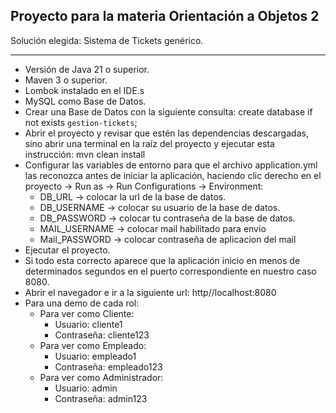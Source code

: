 ## Proyecto para la materia Orientación a Objetos 2

Solución elegida: Sistema de Tickets genérico.
- - -
- Versión de Java 21 o superior.
- Maven 3 o superior.
- Lombok instalado en el IDE.s
- MySQL como Base de Datos.
- Crear una Base de Datos con la siguiente consulta: create database if not exists `gestion-tickets`;
- Abrir el proyecto y revisar que estén las dependencias descargadas, sino abrir una terminal en la raíz del proyecto y ejecutar esta instrucción: mvn clean install
- Configurar las variables de entorno para que el archivo application.yml las reconozca antes de iniciar la aplicación, haciendo clic derecho en el proyecto -> Run as  -> Run Configurations -> Environment:
	+ DB_URL -> colocar la url de la base de datos.
	+ DB_USERNAME -> colocar su usuario de la base de datos.
	+ DB_PASSWORD -> colocar tu contraseña de la base de datos.
  + MAIL_USERNAME -> colocar mail habilitado para envio
  + Mail_PASSWORD -> colocar contraseña de aplicacion del mail
- Ejecutar el proyecto.
- Si todo esta correcto aparece que la aplicación inicio en menos de determinados segundos en el puerto correspondiente en nuestro caso 8080.
- Abrir el navegador e ir a la siguiente url: http//localhost:8080
- Para una demo de cada rol:
  - Para ver como Cliente:
    - Usuario: cliente1
    - Contraseña: cliente123
  - Para ver como Empleado:
    - Usuario: empleado1
    - Contraseña: empleado123
  - Para ver como Administrador:
    - Usuario: admin
    - Contraseña: admin123


